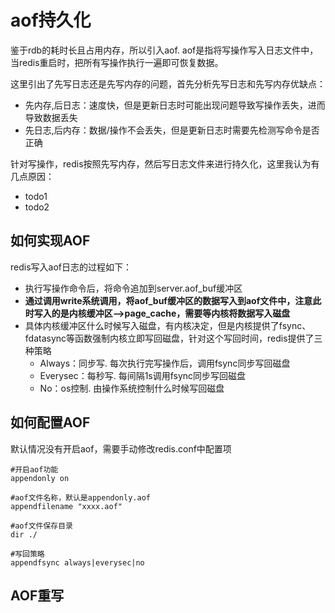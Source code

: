 #  aof持久化

鉴于rdb的耗时长且占用内存，所以引入aof. aof是指将写操作写入日志文件中，当redis重启时，把所有写操作执行一遍即可恢复数据。

这里引出了先写日志还是先写内存的问题，首先分析先写日志和先写内存优缺点：

- 先内存,后日志：速度快，但是更新日志时可能出现问题导致写操作丢失，进而导致数据丢失
- 先日志,后内存：数据/操作不会丢失，但是更新日志时需要先检测写命令是否正确

针对写操作，redis按照先写内存，然后写日志文件来进行持久化，这里我认为有几点原因：
- todo1
- todo2

## 如何实现AOF

redis写入aof日志的过程如下：
- 执行写操作命令后，将命令追加到server.aof_buf缓冲区
- **通过调用write系统调用，将aof_buf缓冲区的数据写入到aof文件中，注意此时写入的是内核缓冲区-->page_cache，需要等内核将数据写入磁盘**
- 具体内核缓冲区什么时候写入磁盘，有内核决定，但是内核提供了fsync、fdatasync等函数强制内核立即写回磁盘，针对这个写回时间，redis提供了三种策略
  - Always：同步写. 每次执行完写操作后，调用fsync同步写回磁盘
  - Everysec：每秒写. 每间隔1s调用fsync同步写回磁盘
  - No：os控制. 由操作系统控制什么时候写回磁盘

## 如何配置AOF

默认情况没有开启aof，需要手动修改redis.conf中配置项
```
#开启aof功能
appendonly on

#aof文件名称，默认是appendonly.aof
appendfilename "xxxx.aof"

#aof文件保存目录
dir ./

#写回策略
appendfsync always|everysec|no
```

## AOF重写